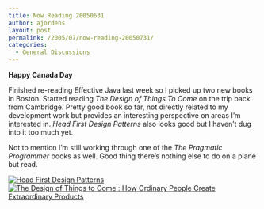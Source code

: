 ```yaml
---
title: Now Reading 20050631
author: ajordens
layout: post
permalink: /2005/07/now-reading-20050731/
categories:
  - General Discussions
---
```

**Happy Canada Day**

Finished re-reading Effective Java last week so I picked up two new books in Boston. Started reading *The Design of Things To Come* on the trip back from Cambridge. Pretty good book so far, not directly related to my development work but provides an interesting perspective on areas I&#8217;m interested in. *Head First Design Patterns* also looks good but I haven&#8217;t dug into it too much yet. 

Not to mention I&#8217;m still working through one of the *The Pragmatic Programmer* books as well. Good thing there&#8217;s nothing else to do on a plane but read.

[![Head First Design Patterns][1]][2][![The Design of Things to Come : How Ordinary People Create Extraordinary Products][3]][4]

 [1]: http://images.amazon.com/images/P/0596007124.01._SCMZZZZZZZ_.jpg
 [2]: http://www.amazon.com/exec/obidos/redirect?tag=manalangcom-20%26link_code=xm2%26camp=2025%26creative=165953%26path=http://www.amazon.com/gp/redirect.html%253fASIN=0596007124%2526tag=manalangcom-20%2526lcode=xm2%2526cID=2025%2526ccmID=165953%2526location=/o/ASIN/0596007124%25253FSubscriptionId=0EMV44A9A5YT1RVDGZ82 "View product details at Amazon"
 [3]: http://images.amazon.com/images/P/0131860828.01._SCMZZZZZZZ_.jpg
 [4]: http://www.amazon.com/exec/obidos/redirect?tag=manalangcom-20%26link_code=xm2%26camp=2025%26creative=165953%26path=http://www.amazon.com/gp/redirect.html%253fASIN=0131860828%2526tag=manalangcom-20%2526lcode=xm2%2526cID=2025%2526ccmID=165953%2526location=/o/ASIN/0131860828%25253FSubscriptionId=0EMV44A9A5YT1RVDGZ82 "View product details at Amazon"